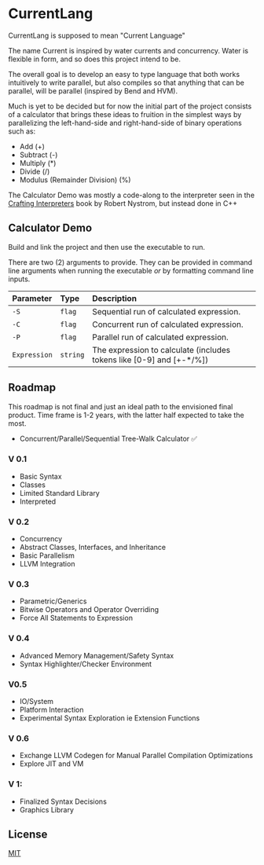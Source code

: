 
# CurrentLang

CurrentLang is supposed to mean "Current Language"

The name Current is inspired by water currents and concurrency. Water is flexible in form, and so does this project intend to be.

The overall goal is to develop an easy to type language that both works intuitively to write parallel, but also compiles so that anything that can be parallel, will be parallel (inspired by Bend and HVM).

Much is yet to be decided but for now the initial part of the project consists of a calculator that brings these ideas to fruition in the simplest ways by parallelizing the left-hand-side and right-hand-side of binary operations such as:

- Add (+)
- Subtract (-)
- Multiply (*)
- Divide (/)
- Modulus (Remainder Division) (%)

The Calculator Demo was mostly a code-along to the interpreter seen in the [Crafting Interpreters](https://craftinginterpreters.com/) book by Robert Nystrom, but instead done in C++

## Calculator Demo

Build and link the project and then use the executable to run.

There are two (2) arguments to provide. They can be provided in command line arguments when running the executable *or* by formatting command line inputs.

| Parameter | Type     | Description                |
| :-------- | :------- | :------------------------- |
| `-S`    | `flag` | Sequential run of calculated expression. |
| `-C`    | `flag` | Concurrent run of calculated expression. |
| `-P`    | `flag` | Parallel run of calculated expression. |
| `Expression`    | `string` | The expression to calculate (includes tokens like [0-9] and [+-*/%]) |

## Roadmap

This roadmap is not final and just an ideal path to the envisioned final product.
Time frame is 1-2 years, with the latter half expected to take the most.

- Concurrent/Parallel/Sequential Tree-Walk Calculator ✅

### V 0.1
- Basic Syntax
- Classes
- Limited Standard Library
- Interpreted
### V 0.2
- Concurrency
- Abstract Classes, Interfaces, and Inheritance
- Basic Parallelism
- LLVM Integration
### V 0.3
- Parametric/Generics
- Bitwise Operators and Operator Overriding
- Force All Statements to Expression
### V 0.4
- Advanced Memory Management/Safety Syntax
- Syntax Highlighter/Checker Environment
### V0.5
- IO/System
- Platform Interaction
- Experimental Syntax Exploration ie Extension Functions
### V 0.6
- Exchange LLVM Codegen for Manual Parallel Compilation Optimizations
- Explore JIT and VM
### V 1:
- Finalized Syntax Decisions
- Graphics Library
## License

[MIT](https://choosealicense.com/licenses/mit/)

